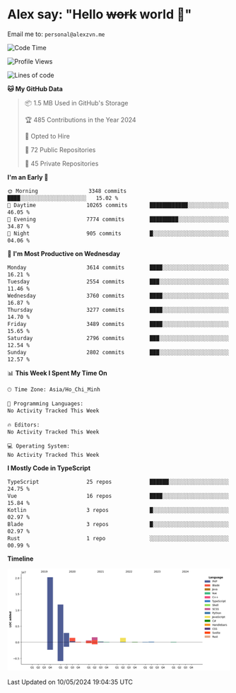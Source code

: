 # Alex say: "Hello ~~work~~ world 🐾"
Email me to: `personal@alexzvn.me`

<!--START_SECTION:waka-->
![Code Time](http://img.shields.io/badge/Code%20Time-1%2C066%20hrs%2055%20mins-blue)

![Profile Views](http://img.shields.io/badge/Profile%20Views-1-blue)

![Lines of code](https://img.shields.io/badge/From%20Hello%20World%20I%27ve%20Written-40.4%20million%20lines%20of%20code-blue)

**🐱 My GitHub Data** 

> 📦 1.5 MB Used in GitHub's Storage 
 > 
> 🏆 485 Contributions in the Year 2024
 > 
> 💼 Opted to Hire
 > 
> 📜 72 Public Repositories 
 > 
> 🔑 45 Private Repositories 
 > 
**I'm an Early 🐤** 

```text
🌞 Morning                3348 commits        ████░░░░░░░░░░░░░░░░░░░░░   15.02 % 
🌆 Daytime                10265 commits       ████████████░░░░░░░░░░░░░   46.05 % 
🌃 Evening                7774 commits        █████████░░░░░░░░░░░░░░░░   34.87 % 
🌙 Night                  905 commits         █░░░░░░░░░░░░░░░░░░░░░░░░   04.06 % 
```
📅 **I'm Most Productive on Wednesday** 

```text
Monday                   3614 commits        ████░░░░░░░░░░░░░░░░░░░░░   16.21 % 
Tuesday                  2554 commits        ███░░░░░░░░░░░░░░░░░░░░░░   11.46 % 
Wednesday                3760 commits        ████░░░░░░░░░░░░░░░░░░░░░   16.87 % 
Thursday                 3277 commits        ████░░░░░░░░░░░░░░░░░░░░░   14.70 % 
Friday                   3489 commits        ████░░░░░░░░░░░░░░░░░░░░░   15.65 % 
Saturday                 2796 commits        ███░░░░░░░░░░░░░░░░░░░░░░   12.54 % 
Sunday                   2802 commits        ███░░░░░░░░░░░░░░░░░░░░░░   12.57 % 
```


📊 **This Week I Spent My Time On** 

```text
🕑︎ Time Zone: Asia/Ho_Chi_Minh

💬 Programming Languages: 
No Activity Tracked This Week

🔥 Editors: 
No Activity Tracked This Week

💻 Operating System: 
No Activity Tracked This Week
```

**I Mostly Code in TypeScript** 

```text
TypeScript               25 repos            ██████░░░░░░░░░░░░░░░░░░░   24.75 % 
Vue                      16 repos            ████░░░░░░░░░░░░░░░░░░░░░   15.84 % 
Kotlin                   3 repos             █░░░░░░░░░░░░░░░░░░░░░░░░   02.97 % 
Blade                    3 repos             █░░░░░░░░░░░░░░░░░░░░░░░░   02.97 % 
Rust                     1 repo              ░░░░░░░░░░░░░░░░░░░░░░░░░   00.99 % 
```



**Timeline**

![Lines of Code chart](https://raw.githubusercontent.com/alexzvn/alexzvn/main/assets/bar_graph.png)


 Last Updated on 10/05/2024 19:04:35 UTC
<!--END_SECTION:waka-->

